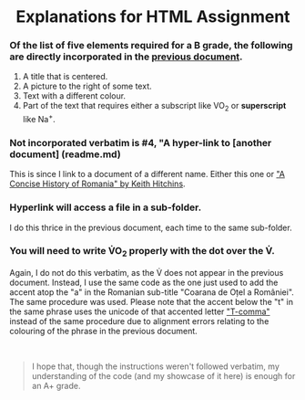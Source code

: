 <h1 align=center> Explanations for HTML Assignment </h1>

### Of the list of five elements required for a B grade, the following are directly incorporated in the [previous document](/HTML_Project/P1.md).

1. A title that is centered.
2. A picture to the right of some text.
3. Text with a different colour.
5. Part of the text that requires either a subscript like VO<sub>2</sub> or **superscript** like Na<sup>+</sup>.

<h3> Not incorporated verbatim is #4, "A hyper-link to [another document] (readme.md) </h3>

This is since I link to a document of a different name. Either this one or ["A Concise History of Romania" by Keith Hitchins](/SubFolder/A_Concise_History_of_Romania.pdf).

### Hyperlink will access a file in a sub-folder.

I do this thrice in the previous document, each time to the same sub-folder. 

### You will need to write V&#775;O<sub>2</sub> properly with the dot over the V&#775;. 

Again, I do not do this verbatim, as the V&#775; does not appear in the previous document. Instead, I use the same code as the one just used to add the accent atop the "a" in the Romanian sub-title "Coarana de O&#539;el a Roma&#770;niei". The same procedure was used. Please note that the accent below the "t" in the same phrase uses the unicode of that accented letter ["T-comma"](https://en.wikipedia.org/wiki/%C8%9A) instead of the same procedure due to alignment errors relating to the colouring of the phrase in the previous document. 

<br>

> I hope that, though the instructions weren't followed verbatim, my understanding of the code (and my showcase of it here) is enough for an A+ grade. 
